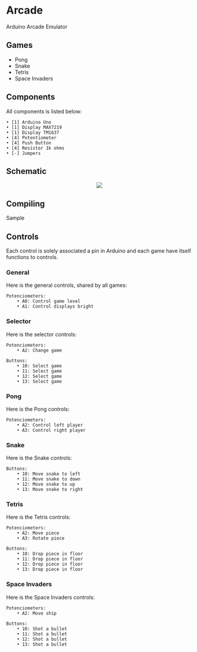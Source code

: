 # Arcade

Arduino Arcade Emulator

## Games

- Pong
- Snake
- Tetris
- Space Invaders

## Components

All components is listed below:

```
• [1] Arduino Uno
• [1] Display MAX7219
• [1] Display TM1637
• [4] Potentiometer
• [4] Push Button
• [4] Resistor 1k ohms
• [-] Jumpers
```

## Schematic

<p align="center">
	<img src="https://github.com/matheus-moreno/arcade/blob/main/assets/schematic.png"/>
</p> 

## Compiling

Sample

## Controls

Each control is solely associated a pin in Arduino and each game have itself functions to controls.

### General

Here is the general controls, shared by all games:

```
Potenciometers:
    • A0: Control game level
    • A1: Control displays bright
```

### Selector

Here is the selector controls:

```
Potenciometers:
    • A2: Change game

Buttons:
    • 10: Select game
    • 11: Select game
    • 12: Select game
    • 13: Select game
```

### Pong

Here is the Pong controls:

```
Potenciometers:
    • A2: Control left player
    • A3: Control right player
```

### Snake

Here is the Snake controls:

```
Buttons:
    • 10: Move snake to left
    • 11: Move snake to down
    • 12: Move snake to up
    • 13: Move snake to right
```

### Tetris

Here is the Tetris controls:

```
Potenciometers:
    • A2: Move piece
    • A3: Rotate piece

Buttons:
    • 10: Drop piece in floor
    • 11: Drop piece in floor
    • 12: Drop piece in floor
    • 13: Drop piece in floor
```

### Space Invaders

Here is the Space Invaders controls:

```
Potenciometers:
    • A2: Move ship

Buttons:
    • 10: Shot a bullet
    • 11: Shot a bullet
    • 12: Shot a bullet
    • 13: Shot a bullet
```

